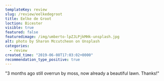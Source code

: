 ```yaml
---
templateKey: review
slug: /review/eelkedegroot
title: Eelke de Groot
loction: Bicester
visible: true
featured: false
featuredimage: /img/umberto-lpZJLPjkMHk-unsplash.jpg
alt: photo by Sharon Mccutcheon on Unsplash
categories:
  - review
created_time: "2019-06-08T17:03:02+0000"
recommendation_type_positive: true
---
```


"3 months ago still overrun by moss, now already a beautiful lawn. Thanks!"
